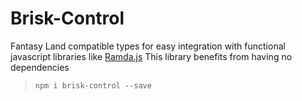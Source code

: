 # Brisk-Control
Fantasy Land compatible types for easy integration with functional  javascript libraries like [Ramda.js](https://github.com/ramda/ramda) This library benefits from having  no dependencies

> `npm i brisk-control --save`